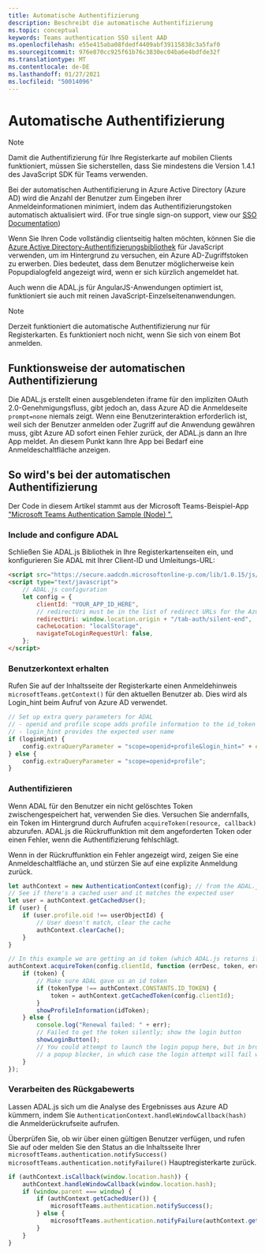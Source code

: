 ```yaml
---
title: Automatische Authentifizierung
description: Beschreibt die automatische Authentifizierung
ms.topic: conceptual
keywords: Teams authentication SSO silent AAD
ms.openlocfilehash: e55e415aba08fdedf4409abf39115838c3a5faf0
ms.sourcegitcommit: 976e870cc925f61b76c3830ec04ba6e4bdfde32f
ms.translationtype: MT
ms.contentlocale: de-DE
ms.lasthandoff: 01/27/2021
ms.locfileid: "50014096"
---
```

# <a name="silent-authentication"></a>Automatische Authentifizierung

> [!NOTE]
> Damit die Authentifizierung für Ihre Registerkarte auf mobilen Clients funktioniert, müssen Sie sicherstellen, dass Sie mindestens die Version 1.4.1 des JavaScript SDK für Teams verwenden.

Bei der automatischen Authentifizierung in Azure Active Directory (Azure AD) wird die Anzahl der Benutzer zum Eingeben ihrer Anmeldeinformationen minimiert, indem das Authentifizierungstoken automatisch aktualisiert wird. (For true single sign-on support, view our [SSO Documentation](~/tabs/how-to/authentication/auth-aad-sso.md))

Wenn Sie Ihren Code vollständig clientseitig halten möchten, können Sie die [Azure Active Directory-Authentifizierungsbibliothek](/azure/active-directory/develop/active-directory-authentication-libraries) für JavaScript verwenden, um im Hintergrund zu versuchen, ein Azure AD-Zugriffstoken zu erwerben. Dies bedeutet, dass dem Benutzer möglicherweise kein Popupdialogfeld angezeigt wird, wenn er sich kürzlich angemeldet hat.

Auch wenn die ADAL.js für AngularJS-Anwendungen optimiert ist, funktioniert sie auch mit reinen JavaScript-Einzelseitenanwendungen.

> [!NOTE]
> Derzeit funktioniert die automatische Authentifizierung nur für Registerkarten. Es funktioniert noch nicht, wenn Sie sich von einem Bot anmelden.

## <a name="how-silent-authentication-works"></a>Funktionsweise der automatischen Authentifizierung

Die ADAL.js erstellt einen ausgeblendeten iframe für den impliziten OAuth 2.0-Genehmigungsfluss, gibt jedoch an, dass Azure AD die Anmeldeseite `prompt=none` niemals zeigt. Wenn eine Benutzerinteraktion erforderlich ist, weil sich der Benutzer anmelden oder Zugriff auf die Anwendung gewähren muss, gibt Azure AD sofort einen Fehler zurück, der ADAL.js dann an Ihre App meldet. An diesem Punkt kann Ihre App bei Bedarf eine Anmeldeschaltfläche anzeigen.

## <a name="how-to-do-silent-authentication"></a>So wird's bei der automatischen Authentifizierung

Der Code in diesem Artikel stammt aus der Microsoft Teams-Beispiel-App ["Microsoft Teams Authentication Sample (Node) ".](https://github.com/OfficeDev/microsoft-teams-sample-complete-node)

### <a name="include-and-configure-adal"></a>Include and configure ADAL

Schließen Sie ADAL.js Bibliothek in Ihre Registerkartenseiten ein, und konfigurieren Sie ADAL mit Ihrer Client-ID und Umleitungs-URL:

```html
<script src="https://secure.aadcdn.microsoftonline-p.com/lib/1.0.15/js/adal.min.js" integrity="sha384-lIk8T3uMxKqXQVVfFbiw0K/Nq+kt1P3NtGt/pNexiDby2rKU6xnDY8p16gIwKqgI" crossorigin="anonymous"></script>
<script type="text/javascript">
    // ADAL.js configuration
    let config = {
        clientId: "YOUR_APP_ID_HERE",
        // redirectUri must be in the list of redirect URLs for the Azure AD app
        redirectUri: window.location.origin + "/tab-auth/silent-end",
        cacheLocation: "localStorage",
        navigateToLoginRequestUrl: false,
    };
</script>
```

### <a name="get-the-user-context"></a>Benutzerkontext erhalten

Rufen Sie auf der Inhaltsseite der Registerkarte einen Anmeldehinweis `microsoftTeams.getContext()` für den aktuellen Benutzer ab. Dies wird als Login_hint beim Aufruf von Azure AD verwendet.

```javascript
// Set up extra query parameters for ADAL
// - openid and profile scope adds profile information to the id_token
// - login_hint provides the expected user name
if (loginHint) {
    config.extraQueryParameter = "scope=openid+profile&login_hint=" + encodeURIComponent(loginHint);
} else {
    config.extraQueryParameter = "scope=openid+profile";
}
```

### <a name="authenticate"></a>Authentifizieren

Wenn ADAL für den Benutzer ein nicht gelöschtes Token zwischengespeichert hat, verwenden Sie dies. Versuchen Sie andernfalls, ein Token im Hintergrund durch Aufrufen `acquireToken(resource, callback)` abzurufen. ADAL.js die Rückruffunktion mit dem angeforderten Token oder einen Fehler, wenn die Authentifizierung fehlschlägt.

Wenn in der Rückruffunktion ein Fehler angezeigt wird, zeigen Sie eine Anmeldeschaltfläche an, und stürzen Sie auf eine explizite Anmeldung zurück.

```javascript
let authContext = new AuthenticationContext(config); // from the ADAL.js library
// See if there's a cached user and it matches the expected user
let user = authContext.getCachedUser();
if (user) {
    if (user.profile.oid !== userObjectId) {
        // User doesn't match, clear the cache
        authContext.clearCache();
    }
}

// In this example we are getting an id token (which ADAL.js returns if we ask for resource = clientId)
authContext.acquireToken(config.clientId, function (errDesc, token, err, tokenType) {
    if (token) {
        // Make sure ADAL gave us an id token
        if (tokenType !== authContext.CONSTANTS.ID_TOKEN) {
            token = authContext.getCachedToken(config.clientId);
        }
        showProfileInformation(idToken);
    } else {
        console.log("Renewal failed: " + err);
        // Failed to get the token silently; show the login button
        showLoginButton();
        // You could attempt to launch the login popup here, but in browsers this could be blocked by
        // a popup blocker, in which case the login attempt will fail with the reason FailedToOpenWindow.
    }
});
```

### <a name="process-the-return-value"></a>Verarbeiten des Rückgabewerts

Lassen ADAL.js sich um die Analyse des Ergebnisses aus Azure AD kümmern, indem Sie `AuthenticationContext.handleWindowCallback(hash)` die Anmelderückrufseite aufrufen.

Überprüfen Sie, ob wir über einen gültigen Benutzer verfügen, und rufen Sie auf oder melden Sie den Status an die Inhaltsseite Ihrer `microsoftTeams.authentication.notifySuccess()` `microsoftTeams.authentication.notifyFailure()` Hauptregisterkarte zurück.

```javascript
if (authContext.isCallback(window.location.hash)) {
    authContext.handleWindowCallback(window.location.hash);
    if (window.parent === window) {
        if (authContext.getCachedUser()) {
            microsoftTeams.authentication.notifySuccess();
        } else {
            microsoftTeams.authentication.notifyFailure(authContext.getLoginError());
        }
    }
}
```
